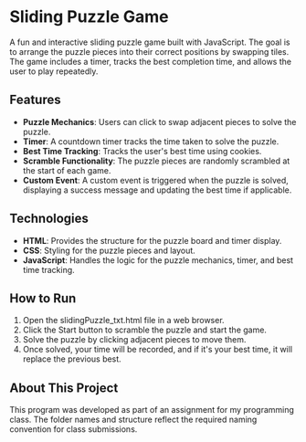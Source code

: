 # Sliding Puzzle Game
A fun and interactive sliding puzzle game built with JavaScript. 
The goal is to arrange the puzzle pieces into their correct positions by swapping tiles. 
The game includes a timer, tracks the best completion time, and allows the user to play repeatedly. 

## Features
- **Puzzle Mechanics**: Users can click to swap adjacent pieces to solve the puzzle.
- **Timer**: A countdown timer tracks the time taken to solve the puzzle.
- **Best Time Tracking**: Tracks the user's best time using cookies.
- **Scramble Functionality**: The puzzle pieces are randomly scrambled at the start of each game.
- **Custom Event**: A custom event is triggered when the puzzle is solved, displaying a success message and updating the best time if applicable.

## Technologies
- **HTML**: Provides the structure for the puzzle board and timer display.
- **CSS**: Styling for the puzzle pieces and layout.
- **JavaScript**: Handles the logic for the puzzle mechanics, timer, and best time tracking.

## How to Run
1. Open the slidingPuzzle_txt.html file in a web browser.
2. Click the Start button to scramble the puzzle and start the game.
3. Solve the puzzle by clicking adjacent pieces to move them.
4. Once solved, your time will be recorded, and if it's your best time, it will replace the previous best.

## About This Project
This program was developed as part of an assignment for my programming class. 
The folder names and structure reflect the required naming convention for class submissions.